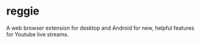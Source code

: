 # reggie
A web browser extension for desktop and Android for new, helpful features for Youtube live streams.

